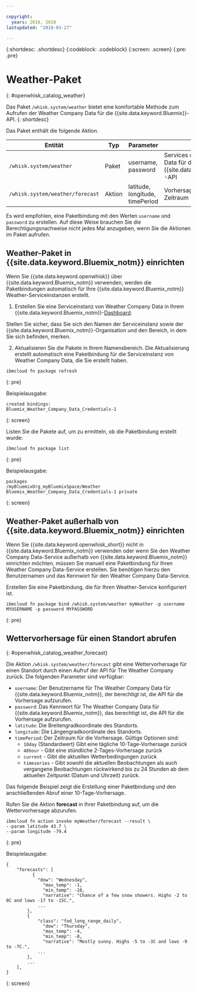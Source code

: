```yaml
---

copyright:
  years: 2016, 2018
lastupdated: "2018-03-27"

---
```


{:shortdesc: .shortdesc}
{:codeblock: .codeblock}
{:screen: .screen}
{:pre: .pre}

# Weather-Paket
{: #openwhisk_catalog_weather}

Das Paket `/whisk.system/weather` bietet eine komfortable Methode zum Aufrufen der Weather Company Data für die {{site.data.keyword.Bluemix}}-API.
{: shortdesc}

Das Paket enthält die folgende Aktion.

| Entität | Typ | Parameter | Beschreibung |
| --- | --- | --- | --- |
| `/whisk.system/weather` | Paket | username, password | Services der Weather Company Data für die {{site.data.keyword.Bluemix_notm}}-API  |
| `/whisk.system/weather/forecast` | Aktion | latitude, longitude, timePeriod | Vorhersage für angegebenen Zeitraum|

Es wird empfohlen, eine Paketbindung mit den Werten `username` und `password` zu erstellen. Auf diese Weise brauchen Sie die Berechtigungsnachweise nicht jedes Mal anzugeben, wenn Sie die Aktionen im Paket aufrufen.

## Weather-Paket in {{site.data.keyword.Bluemix_notm}} einrichten

Wenn Sie {{site.data.keyword.openwhisk}} über {{site.data.keyword.Bluemix_notm}} verwenden, werden die Paketbindungen automatisch für Ihre {{site.data.keyword.Bluemix_notm}} Weather-Serviceinstanzen erstellt.

1. Erstellen Sie eine Serviceinstanz von Weather Company Data in Ihrem {{site.data.keyword.Bluemix_notm}}-[Dashboard](http://console.bluemix.net).

  Stellen Sie sicher, dass Sie sich den Namen der Serviceinstanz sowie der {{site.data.keyword.Bluemix_notm}}-Organisation und den Bereich, in dem Sie sich befinden, merken.

2. Aktualisieren Sie die Pakete in Ihrem Namensbereich. Die Aktualisierung erstellt automatisch eine Paketbindung für die Serviceinstanz von Weather Company Data, die Sie erstellt haben.
  ```
  ibmcloud fn package refresh
  ```
  {: pre}

  Beispielausgabe:
  ```
  created bindings:
  Bluemix_Weather_Company_Data_Credentials-1
  ```
  {: screen}

  Listen Sie die Pakete auf, um zu ermitteln, ob die Paketbindung erstellt wurde:
  ```
  ibmcloud fn package list
  ```
  {: pre}

  Beispielausgabe:
  ```
  packages
  /myBluemixOrg_myBluemixSpace/Weather Bluemix_Weather_Company_Data_Credentials-1 private
  ```
  {: screen}

## Weather-Paket außerhalb von {{site.data.keyword.Bluemix_notm}} einrichten

Wenn Sie {{site.data.keyword.openwhisk_short}} nicht in {{site.data.keyword.Bluemix_notm}} verwenden oder wenn Sie den Weather Company Data-Service außerhalb von {{site.data.keyword.Bluemix_notm}} einrichten möchten, müssen Sie manuell eine Paketbindung für Ihren Weather Company Data-Service erstellen. Sie benötigen hierzu den Benutzernamen und das Kennwort für den Weather Company Data-Service.

Erstellen Sie eine Paketbindung, die für Ihren Weather-Service konfiguriert ist.
```
ibmcloud fn package bind /whisk.system/weather myWeather -p username MYUSERNAME -p password MYPASSWORD
```
{: pre}

## Wettervorhersage für einen Standort abrufen
{: #openwhisk_catalog_weather_forecast}

Die Aktion `/whisk.system/weather/forecast` gibt eine Wettervorhersage für einen Standort durch einen Aufruf der API für The Weather Company zurück. Die folgenden Parameter sind verfügbar:

- `username`: Der Benutzername für The Weather Company Data für {{site.data.keyword.Bluemix_notm}}, der berechtigt ist, die API für die Vorhersage aufzurufen.
- `password`: Das Kennwort für The Weather Company Data für {{site.data.keyword.Bluemix_notm}}, das berechtigt ist, die API für die Vorhersage aufzurufen.
- `latitude`: Die Breitengradkoordinate des Standorts.
- `longitude`: Die Längengradkoordinate des Standorts.
- `timePeriod`: Der Zeitraum für die Vorhersage. Gültige Optionen sind:
  - `10day` (Standardwert) Gibt eine tägliche 10-Tage-Vorhersage zurück
  - `48hour` - Gibt eine stündliche 2-Tages-Vorhersage zurück
  - `current` - Gibt die aktuellen Wetterbedingungen zurück
  - `timeseries` - Gibt sowohl die aktuellen Beobachtungen als auch vergangene Beobachtungen rückwirkend bis zu 24 Stunden ab dem aktuellen Zeitpunkt (Datum und Uhrzeit) zurück.

Das folgende Beispiel zeigt die Erstellung einer Paketbindung und den anschließenden Abruf einer 10-Tage-Vorhersage.

Rufen Sie die Aktion **forecast** in Ihrer Paketbindung auf, um die Wettervorhersage abzurufen.
```
ibmcloud fn action invoke myWeather/forecast --result \
--param latitude 43.7 \
--param longitude -79.4
```
{: pre}

Beispielausgabe:
```
{
    "forecasts": [
          {
            "dow": "Wednesday",
              "max_temp": -1,
              "min_temp": -16,
              "narrative": "Chance of a few snow showers. Highs -2 to 0C and lows -17 to -15C.",
            ...
        },
        {
            "class": "fod_long_range_daily",
              "dow": "Thursday",
              "max_temp": -4,
              "min_temp": -8,
              "narrative": "Mostly sunny. Highs -5 to -3C and lows -9 to -7C.",
            ...
        },
        ...
    ],
}
```
{: screen}
